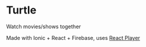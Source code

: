# Turtle
Watch movies/shows together

Made with Ionic + React + Firebase, uses [React Player](https://github.com/CookPete/react-player)
